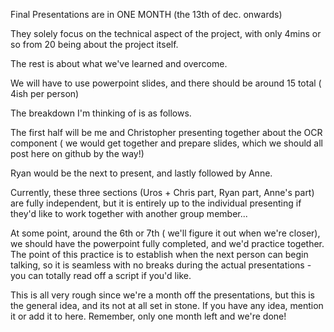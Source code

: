 Final Presentations are in ONE MONTH (the 13th of dec. onwards)

They solely focus on the technical aspect of the project, with only 4mins or so from 20 being about the project itself.

The rest is about what we've learned and overcome.

We will have to use powerpoint slides, and there should be around 15 total ( 4ish per person)

The breakdown I'm thinking of is as follows.

The first half will be me and Christopher presenting together about the OCR component  ( we would get together and prepare slides, which we should all post here on github by the way!)

Ryan would be the next to present, and lastly followed by Anne.

Currently, these three sections (Uros + Chris part, Ryan part, Anne's part) are fully independent, but it is entirely up to the individual presenting if they'd like to work together with another group member...

At some point, around the 6th or 7th ( we'll figure it out when we're closer), we should have the powerpoint fully completed, and we'd practice together. The point of this practice is to establish when the next person can begin talking, so it is seamless with no breaks during the actual presentations - you can totally read off a script if you'd like. 

This is all very rough since we're a month off the presentations, but this is the general idea, and its not at all set in stone. If you have any idea, mention it or add it to here. Remember, only one month left and we're done!

